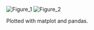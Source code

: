 ![Figure_1](https://github.com/user-attachments/assets/c8630a2c-5d9c-444d-918a-d81eee1c5f1f)
![Figure_2](https://github.com/user-attachments/assets/31863815-9632-4205-8531-c648cc0c0860)

Plotted with matplot and pandas.

